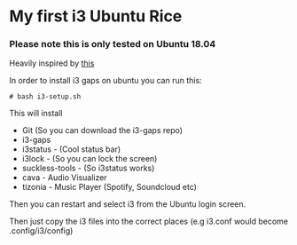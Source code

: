 # My first i3 Ubuntu Rice
### Please note this is only tested on Ubuntu 18.04
Heavily inspired by [this](https://github.com/victoriadotdev/i3-linux-config-tokyo-rice/tree/master/i3-tokyo-skyline-theme)

In order to install i3 gaps on ubuntu you can run this:

    # bash i3-setup.sh

This will install

 - Git (So you can download the i3-gaps repo)
 - i3-gaps
 - i3status - (Cool status bar)
 - i3lock - (So you can lock the screen)
 - suckless-tools - (So i3status works)
 - cava - Audio Visualizer
 - tizonia - Music Player (Spotify, Soundcloud etc)
 
 Then you can restart and select i3 from the Ubuntu login screen.
 
 Then just copy the i3 files into the correct places (e.g i3.conf would become .config/i3/config)
